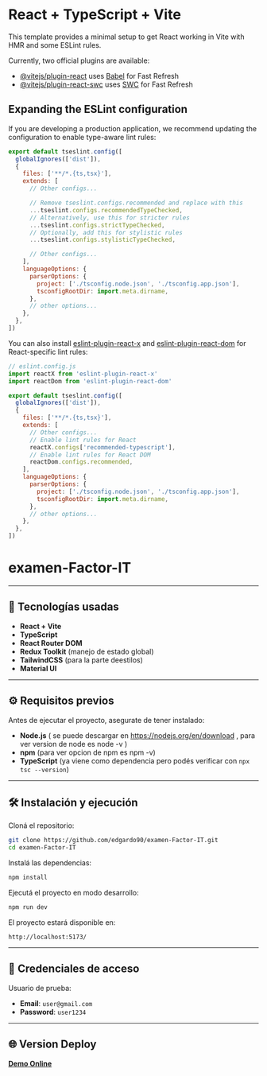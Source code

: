 # React + TypeScript + Vite

This template provides a minimal setup to get React working in Vite with HMR and some ESLint rules.

Currently, two official plugins are available:

- [@vitejs/plugin-react](https://github.com/vitejs/vite-plugin-react/blob/main/packages/plugin-react) uses [Babel](https://babeljs.io/) for Fast Refresh
- [@vitejs/plugin-react-swc](https://github.com/vitejs/vite-plugin-react/blob/main/packages/plugin-react-swc) uses [SWC](https://swc.rs/) for Fast Refresh

## Expanding the ESLint configuration

If you are developing a production application, we recommend updating the configuration to enable type-aware lint rules:

```js
export default tseslint.config([
  globalIgnores(['dist']),
  {
    files: ['**/*.{ts,tsx}'],
    extends: [
      // Other configs...

      // Remove tseslint.configs.recommended and replace with this
      ...tseslint.configs.recommendedTypeChecked,
      // Alternatively, use this for stricter rules
      ...tseslint.configs.strictTypeChecked,
      // Optionally, add this for stylistic rules
      ...tseslint.configs.stylisticTypeChecked,

      // Other configs...
    ],
    languageOptions: {
      parserOptions: {
        project: ['./tsconfig.node.json', './tsconfig.app.json'],
        tsconfigRootDir: import.meta.dirname,
      },
      // other options...
    },
  },
])
```

You can also install [eslint-plugin-react-x](https://github.com/Rel1cx/eslint-react/tree/main/packages/plugins/eslint-plugin-react-x) and [eslint-plugin-react-dom](https://github.com/Rel1cx/eslint-react/tree/main/packages/plugins/eslint-plugin-react-dom) for React-specific lint rules:

```js
// eslint.config.js
import reactX from 'eslint-plugin-react-x'
import reactDom from 'eslint-plugin-react-dom'

export default tseslint.config([
  globalIgnores(['dist']),
  {
    files: ['**/*.{ts,tsx}'],
    extends: [
      // Other configs...
      // Enable lint rules for React
      reactX.configs['recommended-typescript'],
      // Enable lint rules for React DOM
      reactDom.configs.recommended,
    ],
    languageOptions: {
      parserOptions: {
        project: ['./tsconfig.node.json', './tsconfig.app.json'],
        tsconfigRootDir: import.meta.dirname,
      },
      // other options...
    },
  },
])
```
# examen-Factor-IT
---

## 🚀 **Tecnologías usadas**

* **React + Vite**
* **TypeScript**
* **React Router DOM**
* **Redux Toolkit** (manejo de estado global)
* **TailwindCSS** (para la parte deestilos)
* **Material UI**

---

## ⚙️ **Requisitos previos**

Antes de ejecutar el proyecto, asegurate de tener instalado:

* **Node.js** ( se puede descargar en https://nodejs.org/en/download , para ver version de node es node -v )
* **npm** (para ver opcion de npm es npm -v)
* **TypeScript** (ya viene como dependencia pero podés verificar con `npx tsc --version`)

---

## 🛠️ **Instalación y ejecución**

Cloná el repositorio:

```bash
git clone https://github.com/edgardo90/examen-Factor-IT.git
cd examen-Factor-IT
```

Instalá las dependencias:

```bash
npm install
```

Ejecutá el proyecto en modo desarrollo:

```bash
npm run dev
```

El proyecto estará disponible en:

```
http://localhost:5173/
```

---

## 🔑 **Credenciales de acceso**

Usuario de prueba:

* **Email**: `user@gmail.com`
* **Password**: `user1234`



---

## 🌐 **Version Deploy**


[**Demo Online**](https://examen-factor-it.vercel.app//)

